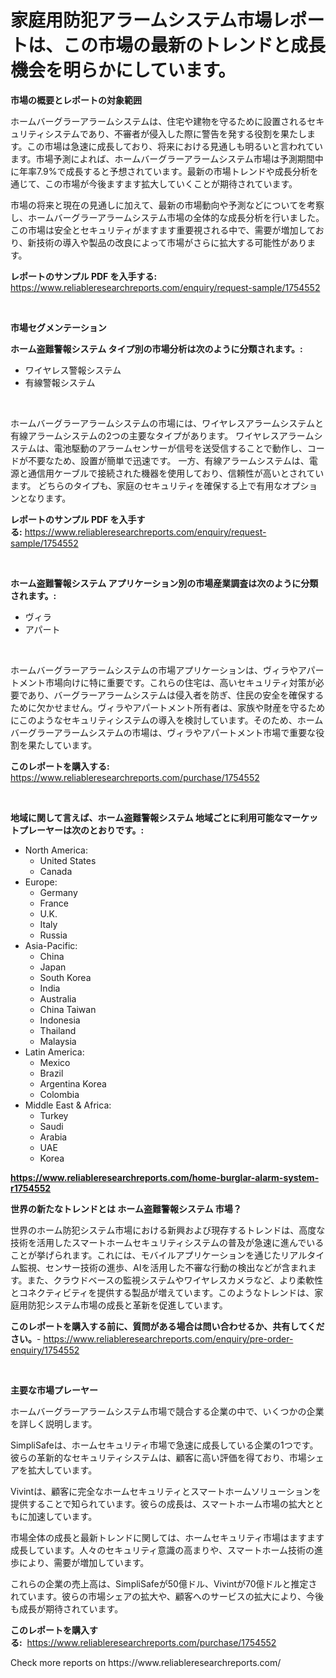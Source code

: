 <p><h1>家庭用防犯アラームシステム市場レポートは、この市場の最新のトレンドと成長機会を明らかにしています。</h1></p><p><strong>市場の概要とレポートの対象範囲</strong></p>
<p><p>ホームバーグラーアラームシステムは、住宅や建物を守るために設置されるセキュリティシステムであり、不審者が侵入した際に警告を発する役割を果たします。この市場は急速に成長しており、将来における見通しも明るいと言われています。市場予測によれば、ホームバーグラーアラームシステム市場は予測期間中に年率7.9%で成長すると予想されています。最新の市場トレンドや成長分析を通じて、この市場が今後ますます拡大していくことが期待されています。</p><p>市場の将来と現在の見通しに加えて、最新の市場動向や予測などについてを考察し、ホームバーグラーアラームシステム市場の全体的な成長分析を行いました。この市場は安全とセキュリティがますます重要視される中で、需要が増加しており、新技術の導入や製品の改良によって市場がさらに拡大する可能性があります。</p></p>
<p><strong>レポートのサンプル PDF を入手する:</strong> <a href="https://www.reliableresearchreports.com/enquiry/request-sample/1754552">https://www.reliableresearchreports.com/enquiry/request-sample/1754552</a></p>
<p>&nbsp;</p>
<p><strong>市場セグメンテーション</strong></p>
<p><strong>ホーム盗難警報システム タイプ別の市場分析は次のように分類されます。:</strong></p>
<p><ul><li>ワイヤレス警報システム</li><li>有線警報システム</li></ul></p>
<p>&nbsp;</p>
<p><p>ホームバーグラーアラームシステムの市場には、ワイヤレスアラームシステムと有線アラームシステムの2つの主要なタイプがあります。 ワイヤレスアラームシステムは、電池駆動のアラームセンサーが信号を送受信することで動作し、コードが不要なため、設置が簡単で迅速です。 一方、有線アラームシステムは、電源と通信用ケーブルで接続された機器を使用しており、信頼性が高いとされています。 どちらのタイプも、家庭のセキュリティを確保する上で有用なオプションとなります。</p></p>
<p><strong>レポートのサンプル PDF を入手する:</strong>&nbsp;<a href="https://www.reliableresearchreports.com/enquiry/request-sample/1754552">https://www.reliableresearchreports.com/enquiry/request-sample/1754552</a></p>
<p>&nbsp;</p>
<p><strong> ホーム盗難警報システム アプリケーション別の市場産業調査は次のように分類されます。:</strong></p>
<p><ul><li>ヴィラ</li><li>アパート</li></ul></p>
<p>&nbsp;</p>
<p><p>ホームバーグラーアラームシステムの市場アプリケーションは、ヴィラやアパートメント市場向けに特に重要です。これらの住宅は、高いセキュリティ対策が必要であり、バーグラーアラームシステムは侵入者を防ぎ、住民の安全を確保するために欠かせません。ヴィラやアパートメント所有者は、家族や財産を守るためにこのようなセキュリティシステムの導入を検討しています。そのため、ホームバーグラーアラームシステムの市場は、ヴィラやアパートメント市場で重要な役割を果たしています。</p></p>
<p><strong>このレポートを購入する:</strong>&nbsp; <a href="https://www.reliableresearchreports.com/purchase/1754552">https://www.reliableresearchreports.com/purchase/1754552</a></p>
<p>&nbsp;</p>
<p><strong>地域に関して言えば、ホーム盗難警報システム 地域ごとに利用可能なマーケットプレーヤーは次のとおりです。:</strong></p>
<p><ul>
    <li>
        North America:
        <ul>
            <li>United States</li>
            <li>Canada</li>
        </ul>
    </li>
    <li>
        Europe:
        <ul>
            <li>Germany</li>
            <li>France</li>
            <li>U.K.</li>
            <li>Italy</li>
            <li>Russia</li>
        </ul>
    </li>
    <li>
        Asia-Pacific:
        <ul>
            <li>China</li>
            <li>Japan</li>
            <li>South Korea</li>
            <li>India</li>
            <li>Australia</li>
            <li>China Taiwan</li>
            <li>Indonesia</li>
            <li>Thailand</li>
            <li>Malaysia</li>
        </ul>
    </li>
    <li>
        Latin America:
        <ul>
            <li>Mexico</li>
            <li>Brazil</li>
            <li>Argentina Korea</li>
            <li>Colombia</li>
        </ul>
    </li>
    <li>
        Middle East & Africa:
        <ul>
            <li>Turkey</li>
            <li>Saudi</li>
            <li>Arabia</li>
            <li>UAE</li>
            <li>Korea</li>
        </ul>
    </li>
    </ul></p>
<p><strong><a href="https://www.reliableresearchreports.com/home-burglar-alarm-system-r1754552">https://www.reliableresearchreports.com/home-burglar-alarm-system-r1754552</a></strong>&nbsp;</p>
<p><strong>世界の新たなトレンドとは ホーム盗難警報システム 市場？</strong></p>
<p><p>世界のホーム防犯システム市場における新興および現存するトレンドは、高度な技術を活用したスマートホームセキュリティシステムの普及が急速に進んでいることが挙げられます。これには、モバイルアプリケーションを通じたリアルタイム監視、センサー技術の進歩、AIを活用した不審な行動の検出などが含まれます。また、クラウドベースの監視システムやワイヤレスカメラなど、より柔軟性とコネクティビティを提供する製品が増えています。このようなトレンドは、家庭用防犯システム市場の成長と革新を促進しています。</p></p>
<p><strong>このレポートを購入する前に、質問がある場合は問い合わせるか、共有してください。</strong>- <a href="https://www.reliableresearchreports.com/enquiry/pre-order-enquiry/1754552">https://www.reliableresearchreports.com/enquiry/pre-order-enquiry/1754552</a></p>
<p>&nbsp;</p>
<p><strong>主要な市場プレーヤー</strong></p>
<p><p>ホームバーグラーアラームシステム市場で競合する企業の中で、いくつかの企業を詳しく説明します。 </p><p>SimpliSafeは、ホームセキュリティ市場で急速に成長している企業の1つです。彼らの革新的なセキュリティシステムは、顧客に高い評価を得ており、市場シェアを拡大しています。 </p><p>Vivintは、顧客に完全なホームセキュリティとスマートホームソリューションを提供することで知られています。彼らの成長は、スマートホーム市場の拡大とともに加速しています。 </p><p>市場全体の成長と最新トレンドに関しては、ホームセキュリティ市場はますます成長しています。人々のセキュリティ意識の高まりや、スマートホーム技術の進歩により、需要が増加しています。 </p><p>これらの企業の売上高は、SimpliSafeが50億ドル、Vivintが70億ドルと推定されています。彼らの市場シェアの拡大や、顧客へのサービスの拡大により、今後も成長が期待されています。</p></p>
<p><strong>このレポートを購入する:</strong>&nbsp;&nbsp;<a href="https://www.reliableresearchreports.com/purchase/1754552">https://www.reliableresearchreports.com/purchase/1754552</a></p>
<p>Check more reports on https://www.reliableresearchreports.com/</p>